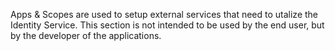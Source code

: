 Apps & Scopes are used to setup external services that need to utalize the Identity Service.
This section is not intended to be used by the end user, but by the developer of the applications.
